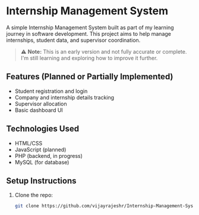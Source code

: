# Internship Management System

A simple Internship Management System built as part of my learning journey in software development. This project aims to help manage internships, student data, and supervisor coordination.

> ⚠️ **Note:** This is an early version and not fully accurate or complete. I'm still learning and exploring how to improve it further.

## Features (Planned or Partially Implemented)
- Student registration and login
- Company and internship details tracking
- Supervisor allocation
- Basic dashboard UI

## Technologies Used
- HTML/CSS
- JavaScript (planned)
- PHP (backend, in progress)
- MySQL (for database)

## Setup Instructions
1. Clone the repo:
   ```bash
   git clone https://github.com/vijayrajeshr/Internship-Management-System
